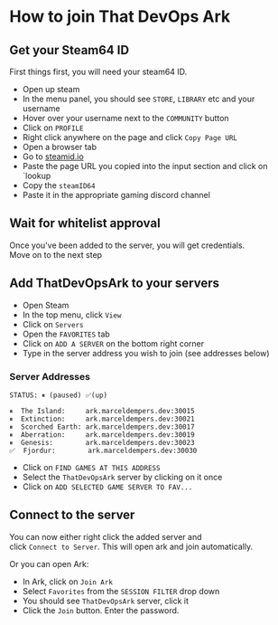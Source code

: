 # How to join That DevOps Ark


## Get your Steam64 ID

First things first, you will need your steam64 ID. <br/>

* Open up steam
* In the menu panel, you should see `STORE`, `LIBRARY` etc and your username
* Hover over your username next to the `COMMUNITY` button
* Click on `PROFILE`
* Right click anywhere on the page and click `Copy Page URL`
* Open a browser tab
* Go to [steamid.io](https://steamid.io/)
* Paste the page URL you copied into the input section and click on `lookup
* Copy the `steamID64` 
* Paste it in the appropriate gaming discord channel

## Wait for whitelist approval

Once you've been added to the server, you will get credentials. </br>
Move on to the next step

## Add ThatDevOpsArk to your servers

* Open Steam
* In the top menu, click `View`
* Click on `Servers`
* Open the `FAVORITES` tab
* Click on `ADD A SERVER` on the bottom right corner
* Type in the server address you wish to join (see addresses below)

### Server Addresses
```
STATUS: ⏸ (paused) ✅(up) 

⏸  The Island:     ark.marceldempers.dev:30015
⏸  Extinction:     ark.marceldempers.dev:30021
⏸  Scorched Earth: ark.marceldempers.dev:30017
⏸  Aberration:     ark.marceldempers.dev:30019
⏸  Genesis:        ark.marceldempers.dev:30023
✅  Fjordur:        ark.marceldempers.dev:30030
```
* Click on `FIND GAMES AT THIS ADDRESS`
* Select the `ThatDevOpsArk` server by clicking on it once
* Click on `ADD SELECTED GAME SERVER TO FAV...`

## Connect to the server

You can now either right click the added server and </br>
click `Connect to Server`. This will open ark and join automatically.

Or you can open Ark:
* In Ark, click on `Join Ark`
* Select `Favorites` from the `SESSION FILTER` drop down
* You should see `ThatDevOpsArk` server, click it
* Click the `Join` button. Enter the password.


